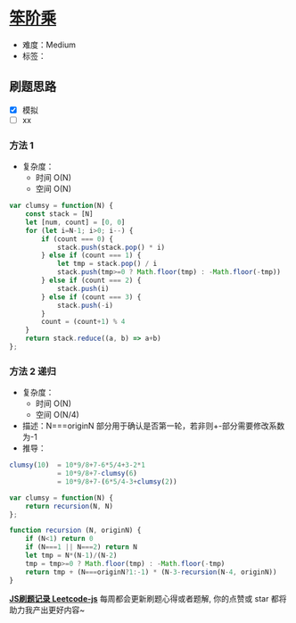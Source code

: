 # [笨阶乘](https://leetcode-cn.com/problems/clumsy-factorial/)

- 难度：Medium
- 标签：

## 刷题思路

- [x] 模拟
- [ ] xx

### 方法 1

- 复杂度：
    - 时间 O(N)
    - 空间 O(N)

``` js
var clumsy = function(N) {
    const stack = [N]
    let [num, count] = [0, 0]
    for (let i=N-1; i>0; i--) {
        if (count === 0) {
            stack.push(stack.pop() * i)
        } else if (count === 1) {
            let tmp = stack.pop() / i
            stack.push(tmp>=0 ? Math.floor(tmp) : -Math.floor(-tmp))
        } else if (count === 2) {
            stack.push(i)
        } else if (count === 3) {
            stack.push(-i)
        }
        count = (count+1) % 4
    }
    return stack.reduce((a, b) => a+b)
};
```

### 方法 2 递归

- 复杂度：
    - 时间 O(N)
    - 空间 O(N/4)
- 描述：N===originN 部分用于确认是否第一轮，若非则+-部分需要修改系数为-1
- 推导：

``` js
clumsy(10)  = 10*9/8+7-6*5/4+3-2*1
            = 10*9/8+7-clumsy(6)
            = 10*9/8+7-(6*5/4-3+clumsy(2))
```

``` js
var clumsy = function(N) {
    return recursion(N, N)
};

function recursion (N, originN) {
    if (N<1) return 0
    if (N===1 || N===2) return N
    let tmp = N*(N-1)/(N-2)
    tmp = tmp>=0 ? Math.floor(tmp) : -Math.floor(-tmp)
    return tmp + (N===originN?1:-1) * (N-3-recursion(N-4, originN))
}
```

**[JS刷题记录 Leetcode-js](https://github.com/Nodreame/leetcode-js)** 每周都会更新刷题心得或者题解, 你的点赞或 star 都将助力我产出更好内容~
